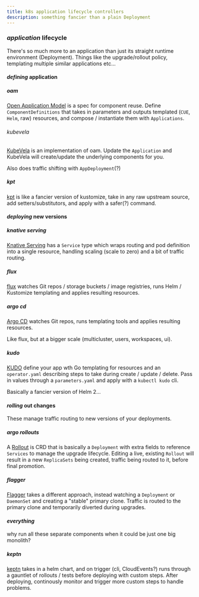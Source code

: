 ```yaml
---
title: k8s application lifecycle controllers
description: something fancier than a plain Deployment
---
```


### _application_ lifecycle

There's so much more to an application than just its straight runtime environment (Deployment).
Things like the upgrade/rollout policy, templating multiple similar applications etc...

#### _defining_ application

##### _oam_

[Open Application Model](https://oam.dev/) is a spec for component reuse.
Define `ComponentDefinitions` that takes in parameters
and outputs templated (`CUE`, `Helm`, raw) resources,
and compose / instantiate them with `Applications`.

###### _kubevela_

[KubeVela](https://kubevela.io/) is an implementation of oam.
Update the `Application`
and KubeVela will create/update the underlying components for you.

Also does traffic shifting with `AppDeployment`(?)

##### _kpt_

[kpt](https://googlecontainertools.github.io/kpt/) is like a fancier version of kustomize,
take in any raw upstream source, add setters/substitutors, and apply with a safer(?) command.

#### _deploying_ new versions

##### _knative_ serving

[Knative Serving](https://knative.dev/docs/serving/) has a `Service` type
which wraps routing and pod definition into a single resource,
handling scaling (scale to zero) and a bit of traffic routing.

##### _flux_

[flux](https://toolkit.fluxcd.io/core-concepts/)
watches Git repos / storage buckets / image registries,
runs Helm / Kustomize templating and applies resulting resources.

##### _argo_ cd

[Argo CD](https://argoproj.github.io/argo-cd/)
watches Git repos, runs templating tools
and applies resulting resources.

Like flux, but at a bigger scale
(multicluster, users, workspaces, ui).

##### _kudo_

[KUDO](https://kudo.dev/docs/architecture.html#architecture-diagram)
define your app wth Go templating for resources
and an `operator.yaml` describing steps to take during create / update / delete.
Pass in values through a `parameters.yaml` and apply with a `kubectl kudo` cli.

Basically a fancier version of Helm 2...

#### _rolling_ out changes

These manage traffic routing to new versions of your deployments.

##### _argo_ rollouts

A [Rollout](https://argoproj.github.io/argo-rollouts/features/specification/)
is CRD that is basically a `Deployment` with extra fields to reference `Services`
to manage the upgrade lifecycle.
Editing a live, existing `Rollout`
will result in a new `ReplicaSets` being created,
traffic being routed to it, before final promotion.

##### _flagger_

[Flagger](https://docs.flagger.app/usage/how-it-works) takes a different approach,
instead watching a `Deployment` or `DaemonSet` and creating a "stable" primary clone.
Traffic is routed to the primary clone and temporarily diverted during upgrades.

#### _everything_

why run all these separate components when it could be just one big monolith?

##### _keptn_

[keptn](https://keptn.sh/) takes in a helm chart,
and on trigger (cli, CloudEvents?)
runs through a gauntlet of rollouts / tests before deploying with custom steps.
After deploying, continously monitor and trigger more custom steps to handle problems.
